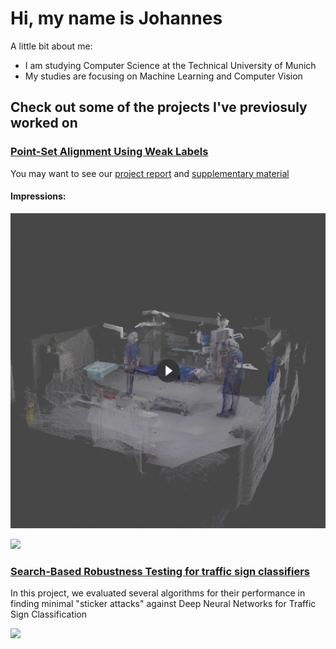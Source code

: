 # Hi, my name is Johannes

A little bit about me:
- I am studying Computer Science at the Technical University of Munich
- My studies are focusing on Machine Learning and Computer Vision

## Check out some of the projects I've previosuly worked on

### [Point-Set Alignment Using Weak Labels](https://github.com/wngTn/synthetic_dcp)

You may want to see our [project report](https://github.com/wngTn/synthetic_dcp/blob/main/Project_Report.pdf) and [supplementary material](https://github.com/wngTn/synthetic_dcp/blob/main/Supplementary_Materials.pdf)

#### Impressions:

[![Visualization of the task](https://github.com/wngTn/synthetic_dcp/blob/main/assets/preview_video.png)](https://drive.google.com/file/d/10ExiSn-swk2jGCFB8Kq8de3IUifWTBWB/view?usp=share_link)

<img src="https://github.com/wngTn/synthetic_dcp/blob/main/assets/data_augmentation_vis.gif" width="400"/>



### [Search-Based Robustness Testing for traffic sign classifiers](https://gitfront.io/r/JohannesVolk/kGpYddba232z/traffic-sign-classifier-robustness-testing/)

In this project, we evaluated several algorithms for their performance in finding minimal "sticker attacks" against Deep Neural Networks for Traffic Sign Classification

[![](https://gitfront.io/r/JohannesVolk/kGpYddba232z/traffic-sign-classifier-robustness-testing/raw/rt_search_based/imgs/drive_video_preview.jpg)](https://drive.google.com/file/d/14JSosn3JALdvsQdWFVgUvGFUTY0LbB5e/view?usp=sharing)

